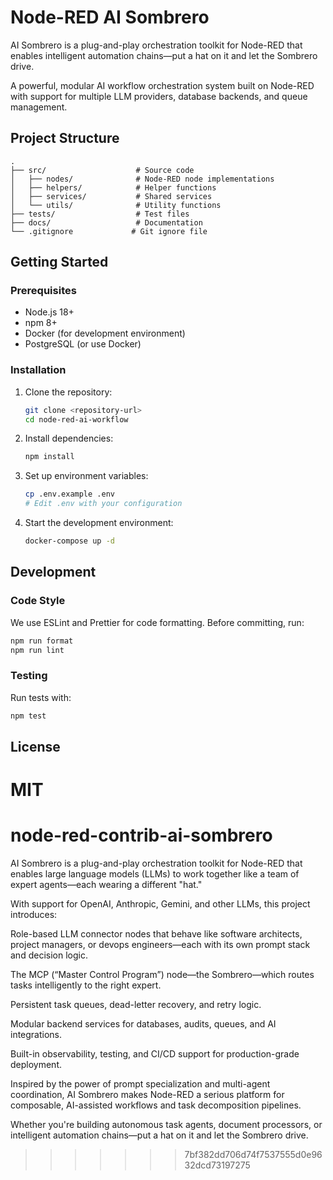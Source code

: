# Node-RED AI Sombrero

AI Sombrero is a plug-and-play orchestration toolkit for Node-RED that enables intelligent automation chains—put a hat on it and let the Sombrero drive.

A powerful, modular AI workflow orchestration system built on Node-RED with support for multiple LLM providers, database backends, and queue management.

## Project Structure

```
.
├── src/                    # Source code
│   ├── nodes/              # Node-RED node implementations
│   ├── helpers/            # Helper functions
│   ├── services/           # Shared services
│   └── utils/              # Utility functions
├── tests/                  # Test files
├── docs/                   # Documentation
└── .gitignore             # Git ignore file
```

## Getting Started

### Prerequisites

- Node.js 18+
- npm 8+
- Docker (for development environment)
- PostgreSQL (or use Docker)

### Installation

1. Clone the repository:
   ```bash
   git clone <repository-url>
   cd node-red-ai-workflow
   ```

2. Install dependencies:
   ```bash
   npm install
   ```

3. Set up environment variables:
   ```bash
   cp .env.example .env
   # Edit .env with your configuration
   ```

4. Start the development environment:
   ```bash
   docker-compose up -d
   ```

## Development

### Code Style

We use ESLint and Prettier for code formatting. Before committing, run:

```bash
npm run format
npm run lint
```

### Testing

Run tests with:

```bash
npm test
```

## License

MIT
=======
# node-red-contrib-ai-sombrero
AI Sombrero is a plug-and-play orchestration toolkit for Node-RED that enables large language models (LLMs) to work together like a team of expert agents—each wearing a different "hat."

With support for OpenAI, Anthropic, Gemini, and other LLMs, this project introduces:

Role-based LLM connector nodes that behave like software architects, project managers, or devops engineers—each with its own prompt stack and decision logic.

The MCP (“Master Control Program”) node—the Sombrero—which routes tasks intelligently to the right expert.

Persistent task queues, dead-letter recovery, and retry logic.

Modular backend services for databases, audits, queues, and AI integrations.

Built-in observability, testing, and CI/CD support for production-grade deployment.

Inspired by the power of prompt specialization and multi-agent coordination, AI Sombrero makes Node-RED a serious platform for composable, AI-assisted workflows and task decomposition pipelines.

Whether you're building autonomous task agents, document processors, or intelligent automation chains—put a hat on it and let the Sombrero drive.
>>>>>>> 7bf382dd706d74f7537555d0e9632dcd73197275
